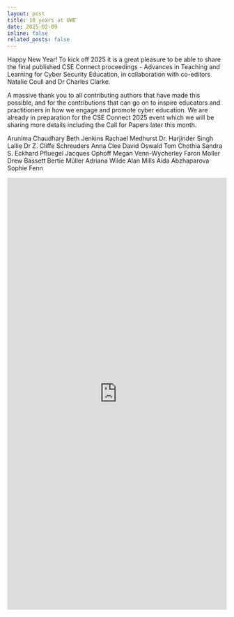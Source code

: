 ```yaml
---
layout: post
title: 10 years at UWE
date: 2025-02-09
inline: false
related_posts: false
---
```


Happy New Year! To kick off 2025 it is a great pleasure to be able to share the final published CSE Connect proceedings - Advances in Teaching and Learning for Cyber Security Education, in collaboration with co-editors Natalie Coull and Dr Charles Clarke.

A massive thank you to all contributing authors that have made this possible, and for the contributions that can go on to inspire educators and practitioners in how we engage and promote cyber education. We are already in preparation for the CSE Connect 2025 event which we will be sharing more details including the Call for Papers later this month.

Arunima Chaudhary Beth Jenkins Rachael Medhurst Dr. Harjinder Singh Lallie Dr Z. Cliffe Schreuders Anna Clee David Oswald Tom Chothia Sandra S. Eckhard Pfluegel Jacques Ophoff Megan Venn-Wycherley Faron Moller Drew Bassett Bertie Müller Adriana Wilde Alan Mills Aida Abzhaparova Sophie Fenn

<p style="text-align:center;">
<iframe src="https://www.linkedin.com/embed/feed/update/urn:li:share:7280534058743332866" height="990" width="504" frameborder="0" allowfullscreen="" title="Embedded post"></iframe>
</p>

